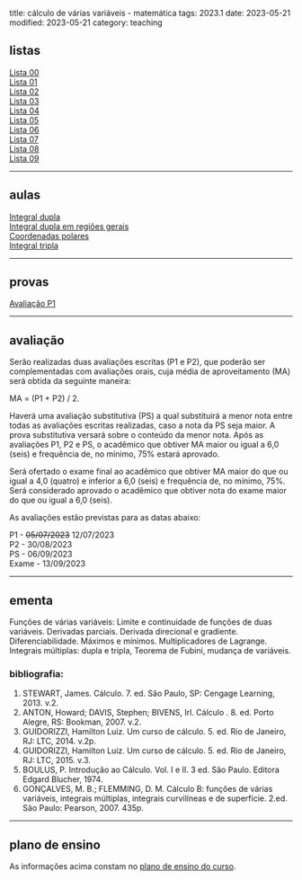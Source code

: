 title: cálculo de várias variáveis - matemática
tags: 2023.1
date: 2023-05-21
modified: 2023-05-21
category: teaching

## listas

[Lista 00]({static}/listas/calculo3-00-mat.pdf)  
[Lista 01]({static}/listas/calculo3-01-mat.pdf)  
[Lista 02]({static}/listas/calculo3-02-mat.pdf)  
[Lista 03]({static}/listas/calculo3-03-mat.pdf)  
[Lista 04]({static}/listas/calculo3-04-mat.pdf)  
[Lista 05]({static}/listas/calculo3-05-mat.pdf)  
[Lista 06]({static}/listas/calculo3-06-mat.pdf)  
[Lista 07]({static}/listas/calculo3-07-mat.pdf)  
[Lista 08]({static}/listas/calculo3-08-mat.pdf)  
[Lista 09]({static}/listas/calculo3-09-mat.pdf)  

---

## aulas

[Integral dupla]({static}/aulas/integral-dupla-2023.pdf)  
[Integral dupla em regiões gerais]({static}/aulas/integral-regioes-gerais-2023.pdf)  
[Coordenadas polares]({static}/aulas/coordenadas-polares-2023.pdf)  
[Integral tripla]({static}/aulas/integral-tripla-2023.pdf)  

---

## provas

[Avaliação P1]({static}/provas/2023-1-calculo3-matematica-p1.pdf)  

---

## avaliação

Serão realizadas duas avaliações escritas (P1 e P2), que poderão ser
complementadas com avaliações orais, cuja média de aproveitamento (MA) será
obtida da seguinte maneira:

MA = (P1 + P2) / 2.

Haverá uma avaliação substitutiva (PS) a qual substituirá a menor nota entre
todas as avaliações escritas realizadas, caso a nota da PS seja maior. A prova
substitutiva versará sobre o conteúdo da menor nota. Após as avaliações P1, P2
e PS, o acadêmico que obtiver MA maior ou igual a 6,0 (seis) e frequência
de, no mínimo, 75% estará aprovado.

Será ofertado o exame final ao acadêmico que obtiver MA maior do que ou igual a
4,0 (quatro) e inferior a 6,0 (seis) e frequência de, no mínimo, 75%. Será
considerado aprovado o acadêmico que obtiver nota do exame maior do que ou
igual a 6,0 (seis).

As avaliações estão previstas para as datas abaixo:

P1 - <strike>05/07/2023</strike> 12/07/2023  
P2 - 30/08/2023  
PS - 06/09/2023  
Exame - 13/09/2023

---

## ementa
Funções de várias variáveis: Limite e continuidade de funções de duas
variáveis. Derivadas parciais. Derivada direcional e gradiente.
Diferenciabilidade. Máximos e mínimos.  Multiplicadores de Lagrange. Integrais
múltiplas: dupla e tripla, Teorema de Fubini, mudança de variáveis.

### bibliografia:  
1. STEWART, James. Cálculo. 7. ed. São Paulo, SP: Cengage Learning, 2013. v.2.
2. ANTON, Howard; DAVIS, Stephen; BIVENS, Irl. Cálculo . 8. ed. Porto Alegre,
   RS: Bookman, 2007. v.2.
3. GUIDORIZZI, Hamilton Luiz. Um curso de cálculo. 5. ed. Rio de Janeiro, RJ:
   LTC, 2014. v.2p.
4. GUIDORIZZI, Hamilton Luiz. Um curso de cálculo. 5. ed. Rio de Janeiro, RJ:
   LTC, 2015. v.3.
5. BOULUS, P. Introdução ao Cálculo. Vol. I e II. 3 ed. São Paulo. Editora
   Edgard Blucher, 1974.
6. GONÇALVES, M. B.; FLEMMING, D. M. Cálculo B: funções de várias variáveis,
   integrais múltiplas, integrais curvilíneas e de superfície. 2.ed. São Paulo:
   Pearson, 2007. 435p.

---

## plano de ensino
As informações acima constam no [plano de ensino do
curso]({static}/planos/2023-1-calculo3-matematica.pdf).
